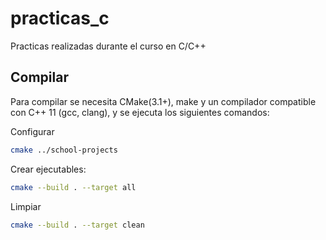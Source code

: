 # practicas_c

Practicas realizadas durante el curso en C/C++

## Compilar

Para compilar se necesita CMake(3.1+), make y un compilador compatible con C++ 11 (gcc, clang), y se ejecuta los siguientes comandos:

Configurar
```bash
cmake ../school-projects
```

Crear ejecutables:
```bash
cmake --build . --target all
```

Limpiar
```bash
cmake --build . --target clean
```
